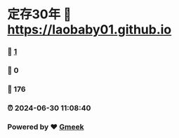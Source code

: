 # 定存30年 :link: https://laobaby01.github.io 
### :page_facing_up: [1](https://laobaby01.github.io/tag.html) 
### :speech_balloon: 0 
### :hibiscus: 176 
### :alarm_clock: 2024-06-30 11:08:40 
### Powered by :heart: [Gmeek](https://github.com/Meekdai/Gmeek)

